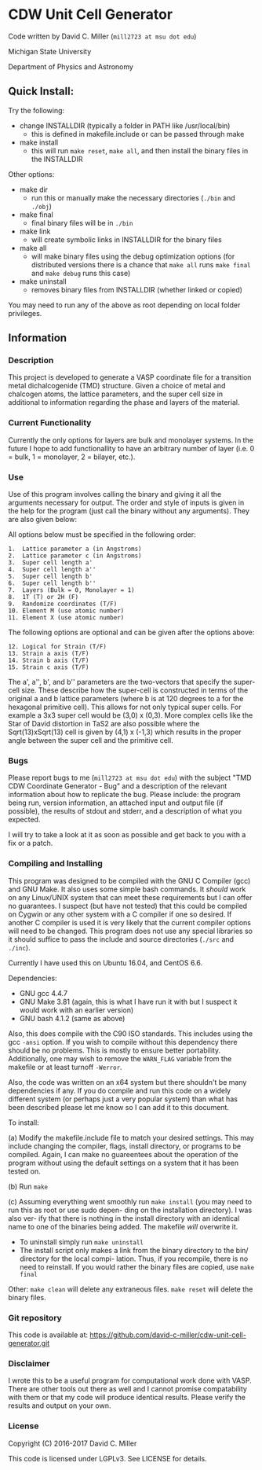 # CDW Unit Cell Generator

Code written by David C. Miller (`mill2723 at msu dot edu`)

Michigan State University

Department of Physics and Astronomy

## Quick Install:
 
Try the following:
+ change INSTALLDIR (typically a folder in PATH like
  /usr/local/bin)
  - this is defined in makefile.include or can be passed
    through make
+ make install
  - this will run `make reset`, `make all`, and then
  install the binary files in the INSTALLDIR

Other options:
+ make dir
  - run this or manually make the necessary directories (`./bin`
  and `./obj`)
+ make final
  - final binary files will be in `./bin`
+ make link
  - will create symbolic links in INSTALLDIR for the binary files
+ make all
  - will make binary files using the debug optimization options
  (for distributed versions there is a chance that `make all`
  runs `make final` and `make debug` runs this case)
+ make uninstall
  - removes binary files from INSTALLDIR (whether linked or copied)

You may need to run any of the above as root depending on 
local folder privileges.

## Information

### Description
This project is developed to generate a VASP coordinate file for a
transition metal dichalcogenide (TMD) structure. Given a choice of
metal and chalcogen atoms, the lattice parameters, and the super cell
size in additional to information regarding the phase and layers of
the material.

### Current Functionality
Currently the only options for layers are bulk and monolayer systems.
In the future I hope to add functionallity to have an arbitrary number
of layer (i.e. 0 = bulk, 1 = monolayer, 2 = bilayer, etc.).

### Use
Use of this program involves calling the binary and giving it all the
arguments necessary for output. The order and style of inputs is given
in the help for the program (just call the binary without any arguments).
They are also given below:

All options below must be specified in the following order:

	1.  Lattice parameter a (in Angstroms)
	2.  Lattice parameter c (in Angstroms)
	3.  Super cell length a'
	4.  Super cell length a''
	5.  Super cell length b'
	6.  Super cell length b''
	7.  Layers (Bulk = 0, Monolayer = 1)
	8.  1T (T) or 2H (F)
	9.  Randomize coordinates (T/F)
	10. Element M (use atomic number)
	11. Element X (use atomic number)

The following options are optional and can be given after the options above:

	12. Logical for Strain (T/F)
	13. Strain a axis (T/F)
	14. Strain b axis (T/F)
	15. Strain c axis (T/F)

The a', a'', b', and b'' parameters are the two-vectors that specify the
super-cell size. These describe how the super-cell is constructed in terms
of the original a and b lattice parameters (where b is at 120 degrees to
a for the hexagonal primitive cell). This allows for not only typical super
cells. For example a 3x3 super cell would be (3,0) x (0,3). More complex
cells like the Star of David distortion in TaS2 are also possible where the
Sqrt(13)xSqrt(13) cell is given by (4,1) x (-1,3) which results in the proper
angle between the super cell and the primitive cell.

### Bugs

Please report bugs to me (`mill2723 at msu dot edu`) with the subject
"TMD CDW Coordinate Generator - Bug" and a description of the relevant
information about how to replicate the bug. Please include: the program
being run, version information, an attached input and output file (if
possible), the results of stdout and stderr, and a description of what
you expected. 

I will try to take a look at it as soon as possible and get back to
you with a fix or a patch.

### Compiling and Installing

This program was designed to be compiled with the GNU C Compiler
(gcc) and GNU Make. It also uses some simple bash commands. It *should*
work on any Linux/UNIX system that can meet these requirements but I can
offer no guarantees. I suspect (but have not tested) that this could be
compiled on Cygwin or any other system with a C compiler if one so
desired. If another C compiler is used it is very likely that the current
compiler options will need to be changed. This program does not use
any special libraries so it should suffice to pass the include and source
directories (`./src` and `./inc`).

Currently I have used this on Ubuntu 16.04, and CentOS 6.6.

Dependencies:

+ GNU gcc 4.4.7
+ GNU Make 3.81 (again, this is what I have run it with but I suspect
it would work with an earlier version)
+ GNU bash 4.1.2 (same as above)

Also, this does compile with the C90 ISO standards. This includes
using the gcc `-ansi` option. If you wish to compile without this
dependency there should be no problems. This is mostly to ensure
better portability. Additionally, one may wish to remove the `WARN_FLAG`
variable from the makefile or at least turnoff `-Werror`.

Also, the code was written on an x64 system but there shouldn't be
many dependencies if any. If you do compile and run this code 
on a widely different system (or perhaps just a very popular system)
than what has been described please let me know so I can add it to
this document.

To install:

(a) Modify the makefile.include file to match your desired
settings. This may include changing the compiler, flags,
install directory, or programs to be compiled. Again,
I can make no guareentees about the operation of the
program without using the default settings on a system
that it has been tested on.

(b) Run `make`

(c) Assuming everything went smoothly run `make install`
(you may need to run this as root or use sudo depen-
ding on the installation directory). I was also ver-
ify that there is nothing in the install directory
with an identical name to one of the binaries being
added. The makefile *will* overwrite it.

-  To uninstall simply run `make uninstall`
-  The install script only makes a link from the binary
directory to the bin/ directory for the local compi-
lation. Thus, if you recompile, there is no need to
reinstall. If you would rather the binary files are
copied, use `make final`

Other: `make clean` will delete any extraneous files.
`make reset` will delete the binary files.

### Git repository

This code is available at:
https://github.com/david-c-miller/cdw-unit-cell-generator.git

### Disclaimer

I wrote this to be a useful program for computational work 
done with VASP. There are other tools out there as well and
I cannot promise compatability with them or that my code will
produce identical results. Please verify the results and 
output on your own.

### License

Copyright (C) 2016-2017 David C. Miller

This code is licensed under LGPLv3. See LICENSE for details. 
